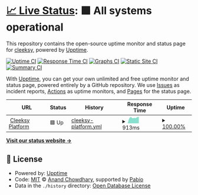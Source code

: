 # [📈 Live Status](https://ajyqfiyyqr.cleeksy.com): <!--live status--> **🟩 All systems operational**

This repository contains the open-source uptime monitor and status page for [cleeksy](https://ajyqfiyyqr.cleeksy.com), powered by [Upptime](https://github.com/upptime/upptime).

[![Uptime CI](https://github.com/cleeksy/status/workflows/Uptime%20CI/badge.svg)](https://github.com/cleeksy/status/actions?query=workflow%3A%22Uptime+CI%22)
[![Response Time CI](https://github.com/cleeksy/status/workflows/Response%20Time%20CI/badge.svg)](https://github.com/cleeksy/status/actions?query=workflow%3A%22Response+Time+CI%22)
[![Graphs CI](https://github.com/cleeksy/status/workflows/Graphs%20CI/badge.svg)](https://github.com/cleeksy/status/actions?query=workflow%3A%22Graphs+CI%22)
[![Static Site CI](https://github.com/cleeksy/status/workflows/Static%20Site%20CI/badge.svg)](https://github.com/cleeksy/status/actions?query=workflow%3A%22Static+Site+CI%22)
[![Summary CI](https://github.com/cleeksy/status/workflows/Summary%20CI/badge.svg)](https://github.com/cleeksy/status/actions?query=workflow%3A%22Summary+CI%22)

With [Upptime](https://upptime.js.org), you can get your own unlimited and free uptime monitor and status page, powered entirely by a GitHub repository. We use [Issues](https://github.com/cleeksy/status/issues) as incident reports, [Actions](https://github.com/cleeksy/status/actions) as uptime monitors, and [Pages](https://ajyqfiyyqr.cleeksy.com) for the status page.

<!--start: status pages-->
<!-- This summary is generated by Upptime (https://github.com/upptime/upptime) -->
<!-- Do not edit this manually, your changes will be overwritten -->
<!-- prettier-ignore -->
| URL | Status | History | Response Time | Uptime |
| --- | ------ | ------- | ------------- | ------ |
| <img alt="" src="https://icons.duckduckgo.com/ip3/api.cleeksy.com.ico" height="13"> [Cleeksy Platform](https://api.cleeksy.com/ready) | 🟩 Up | [cleeksy-platform.yml](https://github.com/el-thangmai/status/commits/HEAD/history/cleeksy-platform.yml) | <details><summary><img alt="Response time graph" src="./graphs/cleeksy-platform/response-time-week.png" height="20"> 913ms</summary><br><a href="https://ajyqfiyyqr.cleeksy.com/history/cleeksy-platform"><img alt="Response time 911" src="https://img.shields.io/endpoint?url=https%3A%2F%2Fraw.githubusercontent.com%2Fel-thangmai%2Fstatus%2FHEAD%2Fapi%2Fcleeksy-platform%2Fresponse-time.json"></a><br><a href="https://ajyqfiyyqr.cleeksy.com/history/cleeksy-platform"><img alt="24-hour response time 1059" src="https://img.shields.io/endpoint?url=https%3A%2F%2Fraw.githubusercontent.com%2Fel-thangmai%2Fstatus%2FHEAD%2Fapi%2Fcleeksy-platform%2Fresponse-time-day.json"></a><br><a href="https://ajyqfiyyqr.cleeksy.com/history/cleeksy-platform"><img alt="7-day response time 913" src="https://img.shields.io/endpoint?url=https%3A%2F%2Fraw.githubusercontent.com%2Fel-thangmai%2Fstatus%2FHEAD%2Fapi%2Fcleeksy-platform%2Fresponse-time-week.json"></a><br><a href="https://ajyqfiyyqr.cleeksy.com/history/cleeksy-platform"><img alt="30-day response time 909" src="https://img.shields.io/endpoint?url=https%3A%2F%2Fraw.githubusercontent.com%2Fel-thangmai%2Fstatus%2FHEAD%2Fapi%2Fcleeksy-platform%2Fresponse-time-month.json"></a><br><a href="https://ajyqfiyyqr.cleeksy.com/history/cleeksy-platform"><img alt="1-year response time 911" src="https://img.shields.io/endpoint?url=https%3A%2F%2Fraw.githubusercontent.com%2Fel-thangmai%2Fstatus%2FHEAD%2Fapi%2Fcleeksy-platform%2Fresponse-time-year.json"></a></details> | <details><summary><a href="https://ajyqfiyyqr.cleeksy.com/history/cleeksy-platform">100.00%</a></summary><a href="https://ajyqfiyyqr.cleeksy.com/history/cleeksy-platform"><img alt="All-time uptime 100.00%" src="https://img.shields.io/endpoint?url=https%3A%2F%2Fraw.githubusercontent.com%2Fel-thangmai%2Fstatus%2FHEAD%2Fapi%2Fcleeksy-platform%2Fuptime.json"></a><br><a href="https://ajyqfiyyqr.cleeksy.com/history/cleeksy-platform"><img alt="24-hour uptime 100.00%" src="https://img.shields.io/endpoint?url=https%3A%2F%2Fraw.githubusercontent.com%2Fel-thangmai%2Fstatus%2FHEAD%2Fapi%2Fcleeksy-platform%2Fuptime-day.json"></a><br><a href="https://ajyqfiyyqr.cleeksy.com/history/cleeksy-platform"><img alt="7-day uptime 100.00%" src="https://img.shields.io/endpoint?url=https%3A%2F%2Fraw.githubusercontent.com%2Fel-thangmai%2Fstatus%2FHEAD%2Fapi%2Fcleeksy-platform%2Fuptime-week.json"></a><br><a href="https://ajyqfiyyqr.cleeksy.com/history/cleeksy-platform"><img alt="30-day uptime 100.00%" src="https://img.shields.io/endpoint?url=https%3A%2F%2Fraw.githubusercontent.com%2Fel-thangmai%2Fstatus%2FHEAD%2Fapi%2Fcleeksy-platform%2Fuptime-month.json"></a><br><a href="https://ajyqfiyyqr.cleeksy.com/history/cleeksy-platform"><img alt="1-year uptime 100.00%" src="https://img.shields.io/endpoint?url=https%3A%2F%2Fraw.githubusercontent.com%2Fel-thangmai%2Fstatus%2FHEAD%2Fapi%2Fcleeksy-platform%2Fuptime-year.json"></a></details>

<!--end: status pages-->

[**Visit our status website →**](https://ajyqfiyyqr.cleeksy.com)

## 📄 License

- Powered by: [Upptime](https://github.com/upptime/upptime)
- Code: [MIT](./LICENSE) © [Anand Chowdhary](https://anandchowdhary.com), supported by [Pabio](https://pabio.com)
- Data in the `./history` directory: [Open Database License](https://opendatacommons.org/licenses/odbl/1-0/)
